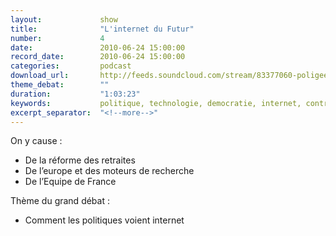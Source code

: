 ```yaml
---
layout:             show
title:              "L'internet du Futur"
number:             4
date:               2010-06-24 15:00:00
record_date:        2010-06-24 15:00:00
categories:         podcast
download_url:       http://feeds.soundcloud.com/stream/83377060-poligeek-poligeek4.mp3
theme_debat:        ""
duration:           "1:03:23"
keywords:           politique, technologie, democratie, internet, controle
excerpt_separator:  "<!--more-->"
---
```



On y cause :

- De la réforme des retraites
- De l’europe et des moteurs de recherche
- De l’Equipe de France

Thème du grand débat :

- Comment les politiques voient internet
